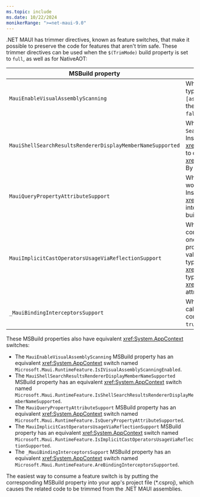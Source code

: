 ```yaml
---
ms.topic: include
ms.date: 10/22/2024
monikerRange: ">=net-maui-9.0"
---
```


.NET MAUI has trimmer directives, known as feature switches, that make it possible to preserve the code for features that aren't trim safe. These trimmer directives can be used when the `$(TrimMode)` build property is set to `full`, as well as for NativeAOT:

| MSBuild property | Description |
| ---------------- | ----------- |
| `MauiEnableVisualAssemblyScanning` | When set to `true`, .NET MAUI will scan assemblies for types implementing `IVisual` and for `[assembly:Visual(...)]` attributes, and will register these types. By default, this build property is set to `false`. |
| `MauiShellSearchResultsRendererDisplayMemberNameSupported` | When set to `false`, the value of `SearchHandler.DisplayMemberName` will be ignored. Instead, you should provide an <xref:Microsoft.Maui.Controls.ItemsView.ItemTemplate> to define the appearance of <xref:Microsoft.Maui.Controls.SearchHandler> results. By default, this build property is set to `true`.|
| `MauiQueryPropertyAttributeSupport` | When set to `false`, `[QueryProperty(...)]` attributes won't be used to set property values when navigating. Instead, you should implement the <xref:Microsoft.Maui.Controls.IQueryAttributable> interface to accept query parameters. By default, this build property is set to `true`. |
| `MauiImplicitCastOperatorsUsageViaReflectionSupport` | When set to `false`, .NET MAUI won't look for implicit conversion operators when converting values from one type to another. This can affect bindings between properties with different types, and setting a property value of a bindable object with a value of a different type. Instead, you should define a <xref:System.ComponentModel.TypeConverter> for your type and attach it to the type using the <xref:System.ComponentModel.TypeConverterAttribute> attribute. By default, this build property is set to `true`.|
| `_MauiBindingInterceptorsSupport` | When set to `false`, .NET MAUI won't intercept any calls to the `SetBinding` methods and won't try to compile them. By default, this build property is set to `true`. |

These MSBuild properties also have equivalent <xref:System.AppContext> switches:

- The `MauiEnableVisualAssemblyScanning` MSBuild property has an equivalent <xref:System.AppContext> switch named `Microsoft.Maui.RuntimeFeature.IsIVisualAssemblyScanningEnabled`.
- The `MauiShellSearchResultsRendererDisplayMemberNameSupported` MSBuild property has an equivalent <xref:System.AppContext> switch named `Microsoft.Maui.RuntimeFeature.IsShellSearchResultsRendererDisplayMemberNameSupported`.
- The `MauiQueryPropertyAttributeSupport` MSBuild property has an equivalent <xref:System.AppContext> switch named `Microsoft.Maui.RuntimeFeature.IsQueryPropertyAttributeSupported`.
- The `MauiImplicitCastOperatorsUsageViaReflectionSupport` MSBuild property has an equivalent <xref:System.AppContext> switch named `Microsoft.Maui.RuntimeFeature.IsImplicitCastOperatorsUsageViaReflectionSupported`.
- The `_MauiBindingInterceptorsSupport` MSBuild property has an equivalent <xref:System.AppContext> switch named `Microsoft.Maui.RuntimeFeature.AreBindingInterceptorsSupported`.

The easiest way to consume a feature switch is by putting the corresponding MSBuild property into your app's project file (*.csproj), which causes the related code to be trimmed from the .NET MAUI assemblies.
